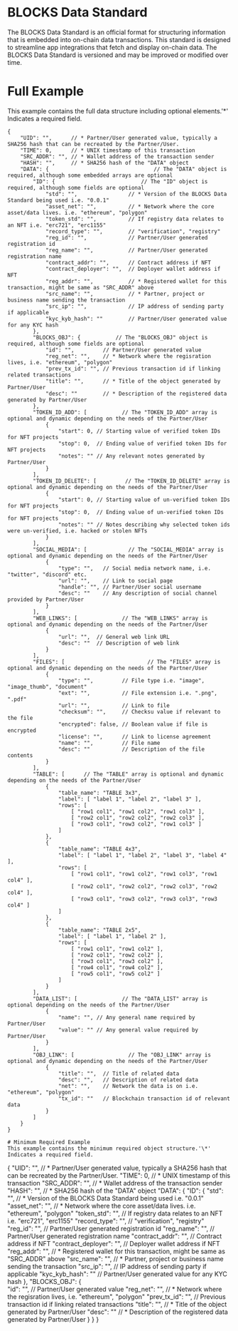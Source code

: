 # BLOCKS Data Standard
The BLOCKS Data Standard is an official format for structuring information that is embedded into on-chain data transactions. This standard is designed to streamline app integrations that fetch and display on-chain data. The BLOCKS Data Standard is versioned and may be improved or modified over time.

# Full Example
This example contains the full data structure including optional elements.'\*' Indicates a required field.
```
{
	"UID": "",      // * Partner/User generated value, typically a SHA256 hash that can be recreated by the Partner/User.
	"TIME": 0,      // * UNIX timestamp of this transaction
	"SRC_ADDR": "", // * Wallet address of the transaction sender
	"HASH": "",     // * SHA256 hash of the "DATA" object
	"DATA": {                                 // The "DATA" object is required, although some embedded arrays are optional
		"ID": {                           // The "ID" object is required, although some fields are optional
			"std": "",                // * Version of the BLOCKS Data Standard being used i.e. "0.0.1"
			"asset_net": "",          // * Network where the core asset/data lives. i.e. "ethereum", "polygon"
			"token_std": "",          // If registry data relates to an NFT i.e. "erc721", "erc1155"
			"record_type": "",        // "verification", "registry"
			"reg_id": "",             // Partner/User generated registration id
			"reg_name": "",           // Partner/User generated registration name
			"contract_addr": "",      // Contract address if NFT
			"contract_deployer": "",  // Deployer wallet address if NFT
			"reg_addr": "",           // * Registered wallet for this transaction, might be same as "SRC_ADDR" above
			"src_name": "",           // * Partner, project or business name sending the transaction 
			"src_ip": "",             // IP address of sending party if applicable
			"kyc_kyb_hash": ""        // Partner/User generated value for any KYC hash
		},
		"BLOCKS_OBJ": {           // The "BLOCKS_OBJ" object is required, although some fields are optional 
			"id": "",         // Partner/User generated value
			"reg_net": "",    // * Network where the regisration lives, i.e. "ethereum", "polygon"
			"prev_tx_id": "", // Previous transaction id if linking related transactions
			"title": "",      // * Title of the object generated by Partner/User
			"desc": ""        // * Description of the registered data generated by Partner/User
		},
		"TOKEN_ID_ADD": [           // The "TOKEN_ID_ADD" array is optional and dynamic depending on the needs of the Partner/User
			{
				"start": 0, // Starting value of verified token IDs for NFT projects
				"stop": 0,  // Ending value of verified token IDs for NFT projects
				"notes": "" // Any relevant notes generated by Partner/User
			}
		],
		"TOKEN_ID_DELETE": [         // The "TOKEN_ID_DELETE" array is optional and dynamic depending on the needs of the Partner/User
			{
				"start": 0, // Starting value of un-verified token IDs for NFT projects
				"stop": 0,  // Ending value of un-verified token IDs for NFT projects
				"notes": "" // Notes describing why selected token ids were un-verified, i.e. hacked or stolen NFTs
			}
		],
		"SOCIAL_MEDIA": [             // The "SOCIAL_MEDIA" array is optional and dynamic depending on the needs of the Partner/User
			{
				"type": "",   // Social media network name, i.e. "twitter", "discord" etc.
				"url": "",    // Link to social page
				"handle": "", // Partner/User social username
				"desc": ""    // Any description of social channel provided by Partner/User
			}
		],
		"WEB_LINKS": [              // The "WEB_LINKS" array is optional and dynamic depending on the needs of the Partner/User
			{
				"url": "",  // General web link URL
				"desc": ""  // Description of web link
			}
		],
		"FILES": [                          // The "FILES" array is optional and dynamic depending on the needs of the Partner/User
			{
				"type": "",         // File type i.e. "image", "image_thumb", "document"
				"ext": "",          // File extension i.e. ".png", ".pdf"
				"url": "",          // Link to file
				"checksum": "",     // Checksu value if relevant to the file
				"encrypted": false, // Boolean value if file is encrypted
				"license": "",      // Link to license agreement 
				"name": "",         // File name
				"desc": ""          // Description of the file contents
			}
		],
		"TABLE": [      // The "TABLE" array is optional and dynamic depending on the needs of the Partner/User
			{
				"table_name": "TABLE 3x3",
				"label": [ "label 1", "label 2", "label 3" ],
				"rows": [
					[ "row1 col1", "row1 col2", "row1 col3" ],
					[ "row2 col1", "row2 col2", "row2 col3" ],
					[ "row3 col1", "row3 col2", "row1 col3" ]
				]
			},
			{
				"table_name": "TABLE 4x3",
				"label": [ "label 1", "label 2", "label 3", "label 4" ],
				"rows": [
					[ "row1 col1", "row1 col2", "row1 col3", "row1 col4" ],
					[ "row2 col1", "row2 col2", "row2 col3", "row2 col4" ],
					[ "row3 col1", "row3 col2", "row3 col3", "row3 col4" ]
				]
			},
			{
				"table_name": "TABLE 2x5",
				"label": [ "label 1", "label 2" ],
				"rows": [
					[ "row1 col1", "row1 col2" ],
					[ "row2 col1", "row2 col2" ],
					[ "row3 col1", "row3 col2" ],
					[ "row4 col1", "row4 col2" ],
					[ "row5 col1", "row5 col2" ]
				]
			}
		],
		"DATA_LIST": [              // The "DATA_LIST" array is optional depending on the needs of the Partner/User
			{
				"name": "", // Any general name required by Partner/User
				"value": "" // Any general value required by Partner/User
			}
		],
		"OBJ_LINK": [                 // The "OBJ_LINK" array is optional and dynamic depending on the needs of the Partner/User
			{
				"title": "",  // Title of related data
				"desc": "",   // Description of related data
				"net": "",    // Network the data is on i.e. "ethereum", "polygon"
				"tx_id": ""   // Blockchain transaction id of relevant data
			}
		]
	}
}  
```
```
# Minimum Required Example
This example contains the minimum required object structure.'\*' Indicates a required field.
```
{
	"UID": "",      // * Partner/User generated value, typically a SHA256 hash that can be recreated by the Partner/User.
	"TIME": 0,      // * UNIX timestamp of this transaction
	"SRC_ADDR": "", // * Wallet address of the transaction sender
	"HASH": "",     // * SHA256 hash of the "DATA" object
	"DATA": {
		"ID": {
			"std": "",                // * Version of the BLOCKS Data Standard being used i.e. "0.0.1"
			"asset_net": "",          // * Network where the core asset/data lives. i.e. "ethereum", "polygon"
			"token_std": "",          // If registry data relates to an NFT i.e. "erc721", "erc1155"
			"record_type": "",        // "verification", "registry"
			"reg_id": "",             // Partner/User generated registration id
			"reg_name": "",           // Partner/User generated registration name
			"contract_addr": "",      // Contract address if NFT
			"contract_deployer": "",  // Deployer wallet address if NFT
			"reg_addr": "",           // * Registered wallet for this transaction, might be same as "SRC_ADDR" above
			"src_name": "",           // * Partner, project or business name sending the transaction 
			"src_ip": "",             // IP address of sending party if applicable
			"kyc_kyb_hash": ""        // Partner/User generated value for any KYC hash
		},
		"BLOCKS_OBJ": {      
			"id": "",         // Partner/User generated value
			"reg_net": "",    // * Network where the regisration lives, i.e. "ethereum", "polygon"
			"prev_tx_id": "", // Previous transaction id if linking related transactions
			"title": "",      // * Title of the object generated by Partner/User
			"desc": ""        // * Description of the registered data generated by Partner/User
		}
	}
}	
```
